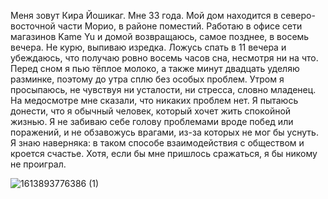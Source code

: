 Меня зовут Кира Йошикаг. Мне 33 года. Мой дом находится в северо-восточной части Морио, в районе поместий. Работаю в офисе сети магазинов Kame Yu и домой возвращаюсь, самое позднее, в восемь вечера. Не курю, выпиваю изредка. Ложусь спать в 11 вечера и убеждаюсь, что получаю ровно восемь часов сна, несмотря ни на что. Перед сном я пью тёплое молоко, а также минут двадцать уделяю разминке, поэтому до утра сплю без особых проблем. Утром я просыпаюсь, не чувствуя ни усталости, ни стресса, словно младенец. На медосмотре мне сказали, что никаких проблем нет. Я пытаюсь донести, что я обычный человек, который хочет жить спокойной жизнью. Я не забиваю себе голову проблемами вроде побед или поражений, и не обзавожусь врагами, из-за которых не мог бы уснуть. Я знаю наверняка: в таком способе взаимодействия с обществом и кроется счастье. Хотя, если бы мне пришлось сражаться, я бы никому не проиграл.

<!---
Takhirchik/Takhirchik is a ✨ special ✨ repository because its `README.md` (this file) appears on your GitHub profile.
You can click the Preview link to take a look at your changes.
--->
![1613893776386 (1)](https://github.com/Takhirchik/Takhirchik/assets/126686568/2ae8d96c-9d1d-4245-9b30-7ed830198394)
